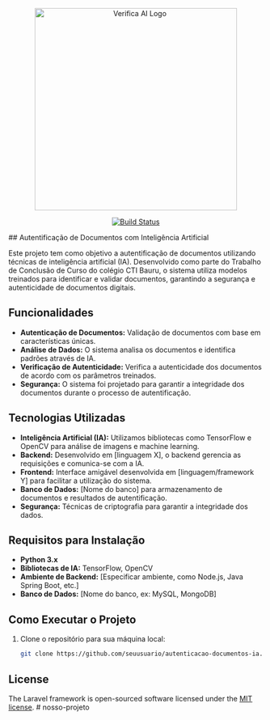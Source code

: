 <p align="center"><a href="#" target="_blank"><img src="#" width="400" alt="Verifica AI Logo"></a></p>

<p align="center">
<a href="#"><img src="https://github.com/your-repo/actions/workflows/tests/badge.svg" alt="Build Status"></a>
</p>

<l1 align="center">## Autentificação de Documentos com Inteligência Artificial</l1>

Este projeto tem como objetivo a autentificação de documentos utilizando técnicas de inteligência artificial (IA). Desenvolvido como parte do Trabalho de Conclusão de Curso do colégio CTI Bauru, o sistema utiliza modelos treinados para identificar e validar documentos, garantindo a segurança e autenticidade de documentos digitais.

## Funcionalidades

- **Autenticação de Documentos:** Validação de documentos com base em características únicas.
- **Análise de Dados:** O sistema analisa os documentos e identifica padrões através de IA.
- **Verificação de Autenticidade:** Verifica a autenticidade dos documentos de acordo com os parâmetros treinados.
- **Segurança:** O sistema foi projetado para garantir a integridade dos documentos durante o processo de autentificação.

## Tecnologias Utilizadas

- **Inteligência Artificial (IA):** Utilizamos bibliotecas como TensorFlow e OpenCV para análise de imagens e machine learning.
- **Backend:** Desenvolvido em [linguagem X], o backend gerencia as requisições e comunica-se com a IA.
- **Frontend:** Interface amigável desenvolvida em [linguagem/framework Y] para facilitar a utilização do sistema.
- **Banco de Dados:** [Nome do banco] para armazenamento de documentos e resultados de autentificação.
- **Segurança:** Técnicas de criptografia para garantir a integridade dos dados.

## Requisitos para Instalação

- **Python 3.x**
- **Bibliotecas de IA:** TensorFlow, OpenCV
- **Ambiente de Backend:** [Especificar ambiente, como Node.js, Java Spring Boot, etc.]
- **Banco de Dados:** [Nome do banco, ex: MySQL, MongoDB]

## Como Executar o Projeto

1. Clone o repositório para sua máquina local:
   ```bash
   git clone https://github.com/seuusuario/autenticacao-documentos-ia.git


## License

The Laravel framework is open-sourced software licensed under the [MIT license](https://opensource.org/licenses/MIT).
#   n o s s o - p r o j e t o 
 
 
